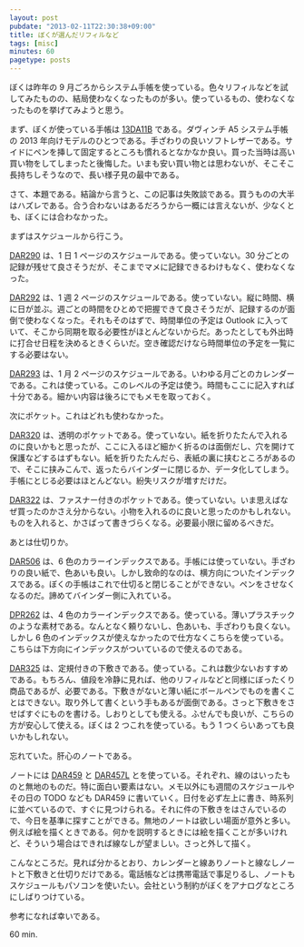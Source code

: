 ```yaml
---
layout: post
pubdate: "2013-02-11T22:30:38+09:00"
title: ぼくが選んだリフィルなど
tags: [misc]
minutes: 60
pagetype: posts
---
```

ぼくは昨年の 9 月ごろからシステム手帳を使っている。色々リフィルなどを試してみたものの、結局使わなくなったものが多い。使っているもの、使わなくなったものを挙げてみようと思う。

まず、ぼくが使っている手帳は [13DA11B][13DA11B] である。ダヴィンチ A5 システム手帳の 2013 年向けモデルのひとつである。手ざわりの良いソフトレザーである。サイドにペンを挿して固定するところも慣れるとなかなか良い。買った当時は高い買い物をしてしまったと後悔した。いまも安い買い物とは思わないが、そこそこ長持ちしそうなので、長い様子見の最中である。

さて、本題である。結論から言うと、この記事は失敗談である。買うものの大半はハズレである。合う合わないはあるだろうから一概には言えないが、少なくとも、ぼくには合わなかった。

まずはスケジュールから行こう。

[DAR290][DAR290] は、1 日 1 ページのスケジュールである。使っていない。30 分ごとの記録が残せて良さそうだが、そこまでマメに記録できるわけもなく、使わなくなった。

[DAR292][DAR292] は、1 週 2 ページのスケジュールである。使っていない。縦に時間、横に日が並ぶ。週ごとの時間をひとめで把握できて良さそうだが、記録するのが面倒で使わなくなった。それもそのはずで、時間単位の予定は Outlook に入っていて、そこから同期を取る必要性がほとんどないからだ。あったとしても外出時に打合せ日程を決めるときくらいだ。空き確認だけなら時間単位の予定を一覧にする必要はない。

[DAR293][DAR293] は、1 月 2 ページのスケジュールである。いわゆる月ごとのカレンダーである。これは使っている。このレベルの予定は使う。時間もここに記入すれば十分である。細かい内容は後ろにでもメモを取っておく。

次にポケット。これはどれも使わなかった。

[DAR320][DAR320] は、透明のポケットである。使っていない。紙を折りたたんで入れるのに良いかもと思ったが、ここに入るほど細かく折るのは面倒だし、穴を開けて保護などするはずもない。紙を折りたたんだら、表紙の裏に挟むところがあるので、そこに挟みこんで、返ったらバインダーに閉じるか、データ化してしまう。手帳にとじる必要はほとんどない。紛失リスクが増すだけだ。

[DAR322][DAR322] は、ファスナー付きのポケットである。使っていない。いま思えばなぜ買ったのかさえ分からない。小物を入れるのに良いと思ったのかもしれない。ものを入れると、かさばって書きづらくなる。必要最小限に留めるべきだ。

あとは仕切りか。

[DAR506][DAR506] は、6 色のカラーインデックスである。手帳には使っていない。手ざわりの良い紙で、色あいも良い。しかし致命的なのは、横方向についたインデックスである。ぼくの手帳はこれで仕切ると閉じることができない。ペンをさせなくなるのだ。諦めてバインダー側に入れている。

[DPR262][DPR262] は、4 色のカラーインデックスである。使っている。薄いプラスチックのような素材である。なんとなく頼りないし、色あいも、手ざわりも良くない。しかし 6 色のインデックスが使えなかったので仕方なくこちらを使っている。こちらは下方向にインデックスがついているので使えるのである。

[DAR325][DAR325] は、定規付きの下敷きである。使っている。これは数少ないおすすめである。もちろん、値段を冷静に見れば、他のリフィルなどと同様にぼったくり商品であるが、必要である。下敷きがないと薄い紙にボールペンでものを書くことはできない。取り外して書くという手もあるが面倒である。さっと下敷きをさせばすぐにものを書ける。しおりとしても使える。ふせんでも良いが、こちらの方が安心して使える。ぼくは 2 つこれを使っている。もう 1 つくらいあっても良いかもしれない。

忘れていた。肝心のノートである。

ノートには [DAR459][DAR459] と [DAR457L][DAR457L] とを使っている。それぞれ、線のはいったものと無地のものだ。特に面白い要素はない。メモ以外にも週間のスケジュールやその日の TODO なども DAR459 に書いていく。日付を必ず左上に書き、時系列に並べているので、すぐに見つけられる。それに件の下敷きをはさんでいるので、今日を基準に探すことができる。無地のノートは欲しい場面が意外と多い。例えば絵を描くときである。何かを説明するときには絵を描くことが多いけれど、そういう場合はできれば線なしが望ましい。さっと外して描く。

こんなところだ。見れば分かるとおり、カレンダーと線ありノートと線なしノートと下敷きと仕切りだけである。電話帳などは携帯電話で事足りるし、ノートもスケジュールもパソコンを使いたい。会社という制約がぼくをアナログなところにしばりつけている。

参考になれば幸いである。

60 min.

[13DA11B]: http://amazon.jp/o/ASIN/B009KIU5Q2/bouzuya-22
[DAR290]: http://amazon.jp/o/ASIN/B001DIXGL8/bouzuya-22
[DAR292]: http://amazon.jp/o/ASIN/B001DIXGKO/bouzuya-22
[DAR293]: http://amazon.jp/o/ASIN/B0018HCTNA/bouzuya-22
[DAR320]: http://amazon.jp/o/ASIN/B0018HEWS0/bouzuya-22
[DAR322]: http://amazon.jp/o/ASIN/B0018HCTOO/bouzuya-22
[DAR325]: http://amazon.jp/o/ASIN/B001CSJO8S/bouzuya-22
[DAR459]: http://amazon.jp/o/ASIN/B0018HJVUE/bouzuya-22
[DAR457L]: http://amazon.jp/o/ASIN/B0018HGRNS/bouzuya-22
[DAR506]: http://amazon.jp/o/ASIN/B00195EFOC/bouzuya-22
[DPR262]: http://amazon.jp/o/ASIN/B0018HHWL4/bouzuya-22

